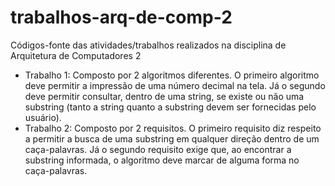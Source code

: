 # trabalhos-arq-de-comp-2
Códigos-fonte das atividades/trabalhos realizados na disciplina de Arquitetura de Computadores 2

- Trabalho 1: Composto por 2 algoritmos diferentes. O primeiro algoritmo deve permitir a impressão de uma número decimal na tela. Já o segundo deve permitir consultar, dentro de uma string, se existe ou não uma substring (tanto a string quanto a substring devem ser fornecidas pelo usuário).
- Trabalho 2: Composto por 2 requisitos. O primeiro requisito diz respeito a permitir a busca de uma substring em qualquer direção dentro de um caça-palavras. Já o segundo requisito exige que, ao encontrar a substring informada, o algoritmo deve marcar de alguma forma no caça-palavras.  
